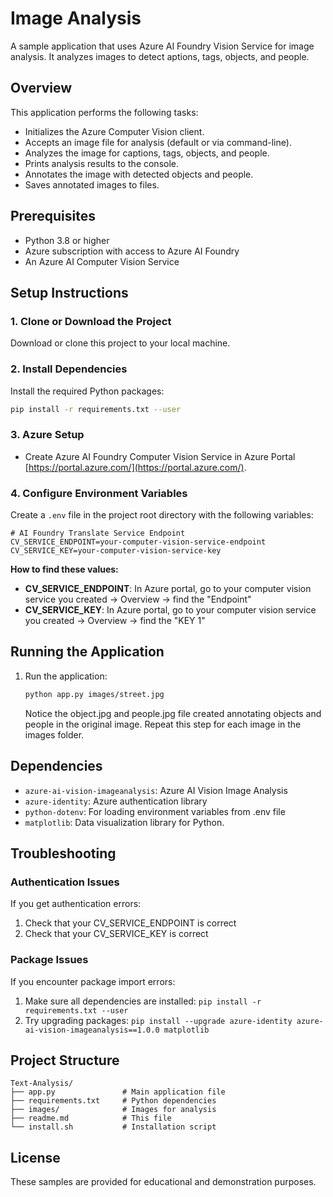 # Image Analysis

A sample application that uses Azure AI Foundry Vision Service for image analysis. It analyzes images to detect aptions, tags, objects, and people.


## Overview

This application performs the following tasks:
- Initializes the Azure Computer Vision client.
- Accepts an image file for analysis (default or via command-line).
- Analyzes the image for captions, tags, objects, and people.
- Prints analysis results to the console.
- Annotates the image with detected objects and people.
- Saves annotated images to files.


## Prerequisites

- Python 3.8 or higher
- Azure subscription with access to Azure AI Foundry
- An Azure AI Computer Vision Service

## Setup Instructions

### 1. Clone or Download the Project

Download or clone this project to your local machine.

### 2. Install Dependencies

Install the required Python packages:

```bash
pip install -r requirements.txt --user
```

### 3. Azure Setup 
- Create Azure AI Foundry Computer Vision Service in Azure Portal [https://portal.azure.com/](https://portal.azure.com/). 


### 4. Configure Environment Variables

Create a `.env` file in the project root directory with the following variables:

```env
# AI Foundry Translate Service Endpoint
CV_SERVICE_ENDPOINT=your-computer-vision-service-endpoint
CV_SERVICE_KEY=your-computer-vision-service-key
```

**How to find these values:**

- **CV_SERVICE_ENDPOINT**: In Azure portal, go to your computer vision service you created → Overview → find the "Endpoint"
- **CV_SERVICE_KEY**: In Azure portal, go to your computer vision service you created → Overview → find the "KEY 1"

## Running the Application

1. Run the application:
   ```bash
   python app.py images/street.jpg
   ```
   
   Notice the object.jpg and people.jpg file created annotating objects and people in the original image. 
   Repeat this step for each image in the images folder. 


## Dependencies

- `azure-ai-vision-imageanalysis`: Azure AI Vision Image Analysis
- `azure-identity`: Azure authentication library
- `python-dotenv`: For loading environment variables from .env file
- `matplotlib`: Data visualization library for Python.

## Troubleshooting

### Authentication Issues

If you get authentication errors:
1. Check that your CV_SERVICE_ENDPOINT is correct
3. Check that your CV_SERVICE_KEY is correct


### Package Issues

If you encounter package import errors:
1. Make sure all dependencies are installed: `pip install -r requirements.txt --user`
2. Try upgrading packages: `pip install --upgrade azure-identity azure-ai-vision-imageanalysis==1.0.0 matplotlib`

## Project Structure

```
Text-Analysis/
├── app.py               # Main application file
├── requirements.txt     # Python dependencies
├── images/              # Images for analysis
├── readme.md            # This file
└── install.sh           # Installation script
```


## License

These samples are provided for educational and demonstration purposes.